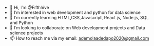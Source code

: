 - 👋 Hi, I’m @Fifthhive
- 👀 I’m interested in web development and python for data science
- 🌱 I’m currently learning HTML,CSS,Javascript, React.js, Node.js, SQL and Python
- 💞️ I’m looking to collaborate on Web development projects and Data science projects 
- 📫 How to reach me via my email: ademolaadedapo2020@gmail.com

<!---
Fifthhive/Fifthhive is a ✨ special ✨ repository because its `README.md` (this file) appears on your GitHub profile.
You can click the Preview link to take a look at your changes.
--->
